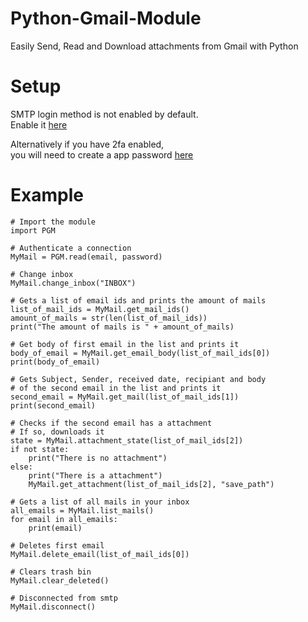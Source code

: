 # Python-Gmail-Module
Easily Send, Read and Download attachments from Gmail with Python  

# Setup  
  
SMTP login method is not enabled by default.  
Enable it [here](https://myaccount.google.com/lesssecureapps)  
  
Alternatively if you have 2fa enabled,  
you will need to create a app password [here](https://myaccount.google.com/apppasswords)  
  
# Example
```
# Import the module
import PGM

# Authenticate a connection
MyMail = PGM.read(email, password)

# Change inbox
MyMail.change_inbox("INBOX")

# Gets a list of email ids and prints the amount of mails
list_of_mail_ids = MyMail.get_mail_ids()
amount_of_mails = str(len(list_of_mail_ids))
print("The amount of mails is " + amount_of_mails)

# Get body of first email in the list and prints it
body_of_email = MyMail.get_email_body(list_of_mail_ids[0])
print(body_of_email)

# Gets Subject, Sender, received date, recipiant and body
# of the second email in the list and prints it
second_email = MyMail.get_mail(list_of_mail_ids[1])
print(second_email)

# Checks if the second email has a attachment
# If so, downloads it
state = MyMail.attachment_state(list_of_mail_ids[2])
if not state:
    print("There is no attachment")
else:
    print("There is a attachment")
    MyMail.get_attachment(list_of_mail_ids[2], "save_path")

# Gets a list of all mails in your inbox
all_emails = MyMail.list_mails()
for email in all_emails:
    print(email)

# Deletes first email
MyMail.delete_email(list_of_mail_ids[0])

# Clears trash bin
MyMail.clear_deleted()

# Disconnected from smtp
MyMail.disconnect()

```
